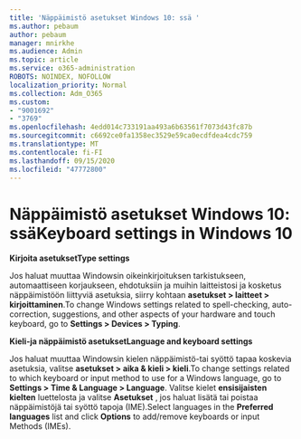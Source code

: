 ```yaml
---
title: 'Näppäimistö asetukset Windows 10: ssä '
ms.author: pebaum
author: pebaum
manager: mnirkhe
ms.audience: Admin
ms.topic: article
ms.service: o365-administration
ROBOTS: NOINDEX, NOFOLLOW
localization_priority: Normal
ms.collection: Adm_O365
ms.custom:
- "9001692"
- "3769"
ms.openlocfilehash: 4edd014c733191aa493a6b63561f7073d43fc87b
ms.sourcegitcommit: c6692ce0fa1358ec3529e59ca0ecdfdea4cdc759
ms.translationtype: MT
ms.contentlocale: fi-FI
ms.lasthandoff: 09/15/2020
ms.locfileid: "47772800"
---
```

# <a name="keyboard-settings-in-windows-10"></a><span data-ttu-id="ba226-102">Näppäimistö asetukset Windows 10: ssä</span><span class="sxs-lookup"><span data-stu-id="ba226-102">Keyboard settings in Windows 10</span></span>

<span data-ttu-id="ba226-103">**Kirjoita asetukset**</span><span class="sxs-lookup"><span data-stu-id="ba226-103">**Type settings**</span></span>

<span data-ttu-id="ba226-104">Jos haluat muuttaa Windowsin oikeinkirjoituksen tarkistukseen, automaattiseen korjaukseen, ehdotuksiin ja muihin laitteistosi ja kosketus näppäimistöön liittyviä asetuksia, siirry kohtaan **asetukset > laitteet > kirjoittaminen**.</span><span class="sxs-lookup"><span data-stu-id="ba226-104">To change Windows settings related to spell-checking, auto-correction, suggestions, and other aspects of your hardware and touch keyboard, go to **Settings > Devices > Typing**.</span></span> 

<span data-ttu-id="ba226-105">**Kieli-ja näppäimistö asetukset**</span><span class="sxs-lookup"><span data-stu-id="ba226-105">**Language and keyboard settings**</span></span>

<span data-ttu-id="ba226-106">Jos haluat muuttaa Windowsin kielen näppäimistö-tai syöttö tapaa koskevia asetuksia, valitse **asetukset > aika & kieli > kieli**.</span><span class="sxs-lookup"><span data-stu-id="ba226-106">To change settings related to which keyboard or input method to use for a Windows language, go to **Settings > Time & Language > Language**.</span></span> <span data-ttu-id="ba226-107">Valitse kielet **ensisijaisten kielten** luettelosta ja valitse **Asetukset** , jos haluat lisätä tai poistaa näppäimistöjä tai syöttö tapoja (IME).</span><span class="sxs-lookup"><span data-stu-id="ba226-107">Select languages in the **Preferred languages** list and click **Options** to add/remove keyboards or input Methods (IMEs).</span></span>
